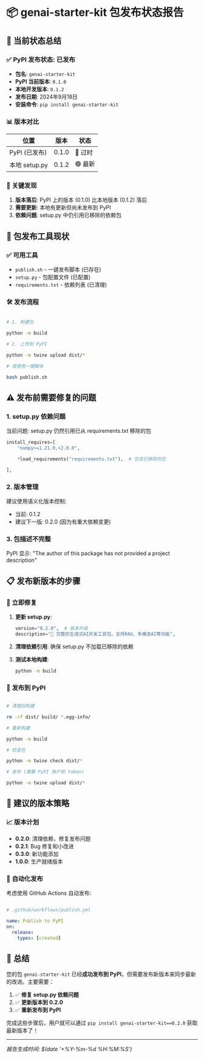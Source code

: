 📦 genai-starter-kit 包发布状态报告
==========================================

## 🎯 当前状态总结

### ✅ **PyPI 发布状态**: 已发布

- **包名**: `genai-starter-kit`
- **PyPI 当前版本**: `0.1.0` 
- **本地开发版本**: `0.1.2`
- **发布日期**: 2024年9月18日
- **安装命令**: `pip install genai-starter-kit`

### 📊 **版本对比**

| 位置 | 版本 | 状态 |
|------|------|------|
| PyPI (已发布) | 0.1.0 | 🔴 过时 |
| 本地 setup.py | 0.1.2 | 🟢 最新 |

### 🚨 **关键发现**

1. **版本落后**: PyPI 上的版本 (0.1.0) 比本地版本 (0.1.2) 落后
2. **需要更新**: 本地有更新但尚未发布到 PyPI
3. **依赖问题**: setup.py 中仍引用已移除的依赖包

## 🔧 **包发布工具现状**

### ✅ **可用工具**

- `publish.sh` - 一键发布脚本 (已存在)
- `setup.py` - 包配置文件 (已配置)
- `requirements.txt` - 依赖列表 (已清理)

### 🛠️ **发布流程**

```bash

# 1. 构建包

python -m build

# 2. 上传到 PyPI

python -m twine upload dist/*

# 或使用一键脚本

bash publish.sh
```

## ⚠️ **发布前需要修复的问题**

### 1. **setup.py 依赖问题**

当前问题: setup.py 仍然引用已从 requirements.txt 移除的包
```python
install_requires=[
    "numpy>=1.21.0,<2.0.0",

    *load_requirements("requirements.txt"),  # 包含已移除的包

],
```

### 2. **版本管理**

建议使用语义化版本控制:

- 当前: 0.1.2 
- 建议下一版: 0.2.0 (因为有重大依赖变更)

### 3. **包描述不完整**

PyPI 显示: "The author of this package has not provided a project description"

## 📋 **发布新版本的步骤**

### 🔧 **立即修复**

1. **更新 setup.py**:

   ```python
   version="0.2.0",  # 版本升级
   description="🚀 完整的生成式AI开发工具包，支持RAG、多模态AI等功能",
   ```

2. **清理依赖引用**: 确保 setup.py 不加载已移除的依赖

3. **测试本地构建**:

   ```bash
   python -m build
   ```

### 🚀 **发布到 PyPI**

```bash

# 清理旧构建

rm -rf dist/ build/ *.egg-info/

# 重新构建

python -m build

# 检查包

python -m twine check dist/*

# 发布 (需要 PyPI 账户和 token)

python -m twine upload dist/*
```

## 🎯 **建议的版本策略**

### 📈 **版本计划**

- **0.2.0**: 清理依赖，修复发布问题
- **0.2.1**: Bug 修复和小改进  
- **0.3.0**: 新功能添加
- **1.0.0**: 生产就绪版本

### 🔄 **自动化发布**

考虑使用 GitHub Actions 自动发布:
```yaml

# .github/workflows/publish.yml

name: Publish to PyPI
on:
  release:
    types: [created]
```

## 🎉 **总结**

您的包 `genai-starter-kit` 已经**成功发布到 PyPI**，但需要发布新版本来同步最新的改进。主要需要：

1. ✅ **修复 setup.py 依赖问题**
2. ✅ **更新版本到 0.2.0**  
3. ✅ **重新发布到 PyPI**

完成这些步骤后，用户就可以通过 `pip install genai-starter-kit==0.2.0` 获取最新版本了！

---
*报告生成时间: $(date '+%Y-%m-%d %H:%M:%S')*
